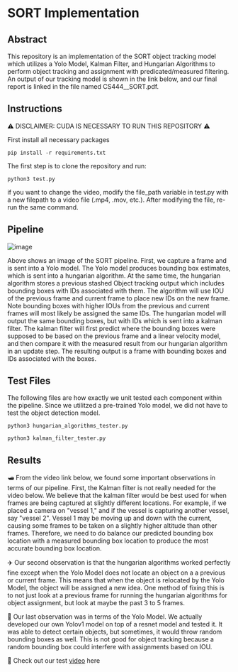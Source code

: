 # SORT Implementation

## Abstract
This repository is an implementation of the SORT object tracking model which utilizes a Yolo Model, Kalman Filter, and Hungarian Algorithms to perform object tracking and assignment with predicated/measured filtering. An output of our tracking model is shown in the link below, and our final report is linked in the file named CS444__SORT.pdf.

## Instructions 

⚠️ DISCLAIMER: CUDA IS NECESSARY TO RUN THIS REPOSITORY ⚠️

First install all necessary packages
```
pip install -r requirements.txt
```
The first step is to clone the repository and run: 
```
python3 test.py
```
if you want to change the video, modify the file_path variable in test.py with a new filepath to a video file (.mp4, .mov, etc.). After modifying the file, re-run the same command.

## Pipeline

![image](https://github.com/user-attachments/assets/237d039d-c52a-407e-b3ea-e503ed93c9b0)

Above shows an image of the SORT pipeline. First, we capture a frame and is sent into a Yolo model. The Yolo model produces bounding box estimates, which is sent into a hungarian algorithm. At the same time, the hungarian algorithm stores a previous stashed Object tracking output which includes bounding boxes with IDs associated with them. The algorithm will use IOU of the previous frame and current frame to place new IDs on the new frame. Note bounding boxes with higher IOUs from the previous and current frames will most likely be assigned the same IDs. The hungarian model will output the same bounding boxes, but with IDs which is sent into a kalman filter. The kalman filter will first predict where the bounding boxes were supposed to be based on the previous frame and a linear velocity model, and then compare it with the measured result from our hungarian algorithm in an update step. The resulting output is a frame with bounding boxes and IDs associated with the boxes.

## Test Files

The following files are how exactly we unit tested each component within the pipeline. Since we utilitzed a pre-trained Yolo model, we did not have to test the object detection model.

```
python3 hungarian_algorithms_tester.py
```

```
python3 kalman_filter_tester.py
```

## Results

🛥️ From the video link below, we found some important observations in terms of our pipeline. First, the Kalman filter is not really needed for the video below. We believe that the kalman filter would be best used for when frames are being captured at slightly different locations. For example, if we placed a camera on "vessel 1," and if the vessel is capturing another vessel, say "vessel 2". Vessel 1 may be moving up and down with the current, causing some frames to be taken on a slightly higher altitude than other frames. Therefore, we need to do balance our predicted bounding box location with a measured bounding box location to produce the most accurate bounding box location. 

✈️ Our second observation is that the hungarian algorithms worked perfectly fine except when the Yolo Model does not locate an object on a a previous or current frame. This means that when the object is relocated by the Yolo Model, the object will be assigned a new idea. One method of fixing this is to not just look at a previous frame for running the hungarian algorithms for object assignment, but look at maybe the past 3 to 5 frames. 

🚗 Our last observation was in terms of the Yolo Model. We actually developed our own Yolov1 model on top of a resnet model and tested it. It was able to detect certain objects, but sometimes, it would throw random bounding boxes as well. This is not good for object tracking because a random bounding box could interfere with assignments based on IOU.  

🚀 Check out our test [video](https://drive.google.com/file/d/1YMBSVw7hP-Ys9FJncAQ56dNmT81XtkoR/view?usp=sharing) here
